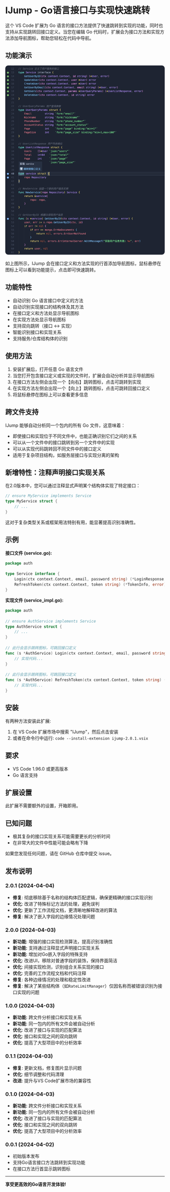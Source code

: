 # IJump - Go语言接口与实现快速跳转

这个 VS Code 扩展为 Go 语言的接口方法提供了快速跳转到实现的功能，同时也支持从实现跳转回接口定义。当您在编辑 Go 代码时，扩展会为接口方法和实现方法添加导航图标，帮助您轻松在代码中导航。

## 功能演示

![IJump功能演示](https://raw.githubusercontent.com/goodends/ijump/master/resources/image.png)

如上图所示，IJump 会在接口定义和方法实现的行首添加导航图标，鼠标悬停在图标上可以看到功能提示，点击即可快速跳转。

## 功能特性

- 自动识别 Go 语言接口中定义的方法
- 自动识别实现接口的结构体及其方法
- 在接口定义和方法处显示导航图标
- 在实现方法处显示导航图标
- 支持双向跳转（接口 ↔ 实现）
- 智能识别接口和实现关系
- 支持服务/仓库结构体的识别

## 使用方法

1. 安装扩展后，打开任意 Go 语言文件
2. 当您打开包含接口定义或实现的文件时，扩展会自动分析并显示导航图标
3. 在接口方法左侧会出现一个【向右】跳转图标，点击可跳转到实现
4. 在实现方法左侧会出现一个【向上】跳转图标，点击可跳转回接口定义
5. 将鼠标悬停在图标上可以查看更多信息

## 跨文件支持

IJump 能够自动分析同一个包内的所有 Go 文件，这意味着：

- 即使接口和实现位于不同文件中，也能正确识别它们之间的关系
- 可以从一个文件中的接口跳转到另一个文件中的实现
- 可以从实现代码跳转回不同文件中的接口定义
- 适用于复杂项目结构，如服务层接口与实现分离的架构

## 新增特性：注释声明接口实现关系

在2.0版本中，您可以通过注释显式声明某个结构体实现了特定接口：

```go
// ensure MyService implements Service
type MyService struct {
    // ...
}
```

这对于复杂类型关系或框架用法特别有用，能显著提高识别准确性。

## 示例

**接口文件 (service.go):**
```go
package auth

type Service interface {
    Login(ctx context.Context, email, password string) (*LoginResponse, error) // 此行会显示跳转图标
    RefreshToken(ctx context.Context, token string) (*TokenInfo, error)        // 此行会显示跳转图标
}
```

**实现文件 (service_impl.go):**
```go
package auth

// ensure AuthService implements Service
type AuthService struct {
    // ...
}

// 此行会显示跳转图标，可跳回接口定义
func (s *AuthService) Login(ctx context.Context, email, password string) (*LoginResponse, error) {
    // 实现代码...
}

// 此行会显示跳转图标，可跳回接口定义
func (s *AuthService) RefreshToken(ctx context.Context, token string) (*TokenInfo, error) {
    // 实现代码...
}
```

## 安装

有两种方法安装此扩展:

1. 在 VS Code 扩展市场中搜索 "IJump"，然后点击安装
2. 或者在命令行中运行: `code --install-extension ijump-2.0.1.vsix`

## 要求

- VS Code 1.96.0 或更高版本
- Go 语言支持

## 扩展设置

此扩展不需要额外的设置，开箱即用。

## 已知问题

- 极其复杂的接口实现关系可能需要更长的分析时间
- 在非常大的文件中性能可能会略有下降

如果您发现任何问题，请在 GitHub 仓库中提交 issue。

## 发布说明

### 2.0.1 (2024-04-04)

- **修复**: 彻底移除基于名称的结构体匹配逻辑，确保更精确的接口实现识别
- **优化**: 改进了特殊标记方法的处理，避免误判
- **优化**: 更新了工作流程文档，更清晰地解释改进的算法
- **修复**: 解决了嵌入字段的边缘情况处理问题

### 2.0.0 (2024-04-03)

- **新功能**: 增强的接口实现检测算法，提高识别准确性
- **新功能**: 支持通过注释显式声明接口实现关系
- **新功能**: 增加对Go嵌入字段的特殊支持
- **优化**: 改进UI，移除对普通字段的装饰，保持界面简洁
- **优化**: 间接实现检测，识别组合关系实现的接口
- **优化**: 完善的工作流程文档和代码注释
- **修复**: 各种边缘情况的处理和稳定性改进
- **修复**: 解决了某些结构体（如`RateLimitManager`）仅因名称而被错误识别为接口实现的问题

### 1.0.0 (2024-04-03)

- **新功能**: 跨文件分析接口和实现关系
- **新功能**: 同一包内的所有文件会被自动分析
- **优化**: 改进了接口与实现的匹配算法
- **优化**: 接口和实现之间的双向跳转
- **优化**: 提高了大型项目中的分析效率

### 0.1.1 (2024-04-03)

- **修复**: 更新文档，修复图片显示问题
- **优化**: 细节调整和代码清理
- **改进**: 提升与VS Code扩展市场的兼容性

### 0.1.0 (2024-04-03)

- **新功能**: 跨文件分析接口和实现关系
- **新功能**: 同一包内的所有文件会被自动分析
- **优化**: 改进了接口与实现的匹配算法
- **优化**: 接口和实现之间的双向跳转
- **优化**: 提高了大型项目中的分析效率

### 0.0.1 (2024-04-02)

- 初始版本发布
- 支持Go语言接口方法跳转到实现功能
- 在接口方法行首显示跳转图标

---

**享受更高效的Go语言开发体验!**
